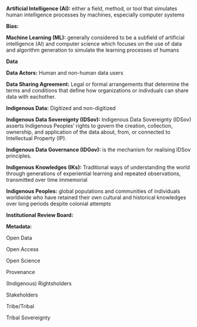 **Artificial Intelligence (AI):** either a field, method, or tool that simulates human intelligence processes by machines, especially computer systems

**Bias:**

**Machine Learning (ML):** generally considered to be a subfield of artificial intelligence (AI) and computer science which focuses on the use of data and algorithm generation to simulate the learning processes of humans

**Data**

**Data Actors:** Human and non-human data users 

**Data Sharing Agreement:** Legal or formal arrangements that determine the terms and conditions that define how organizations or indivduals can share data with eachother.

**Indigenous Data:** Digitized and non-digitized 

**Indigenous Data Sovereignty (IDSov):** Indigenous Data Sovereignty (IDSov) asserts Indigenous Peoples’ rights to govern the creation, collection, ownership, and application of the data about, from, or connected to Intellectual Property (IP).

**Indigenous Data Governance (IDGov):** is the mechanism for realising IDSov principles.

**Indigenous Knowledges (IKs):** Traditional ways of understanding the world through generations of experiential learning and repeated observations, transmitted over time immemorial

**Indigenous Peoples:** global populations and communities of individuals worldwide who have retained their own cultural and historical knowledges over long periods despite colonial attempts

**Institutional Review Board:**

**Metadata:**

Open Data

Open Access

Open Science

Provenance

(Indigenous) Rightsholders

Stakeholders

Tribe/Tribal

Tribal Sovereignty
